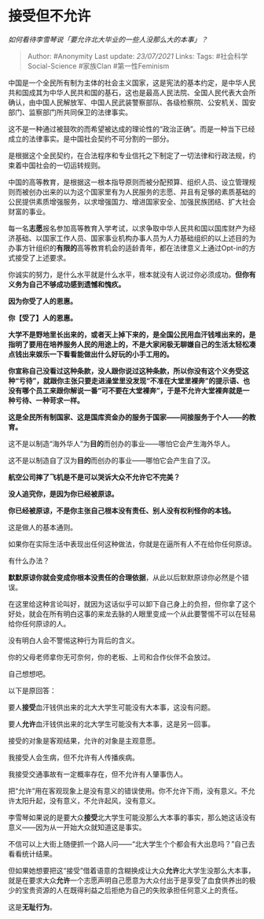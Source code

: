 # 接受但不允许
*如何看待李雪琴说「要允许北大毕业的一些人没那么大的本事」？*

> Author: #Anonymity
Last update: *23/07/2021* 
Links:
Tags:  #社会科学Social-Science #家族Clan #第一性Feminism



中国是一个全民所有制为主体的社会主义国家，这是宪法的基本约定，是中华人民共和国成其为中华人民共和国的基石，这也是最高人民法院、全国人民代表大会所确认，由中国人民解放军、中国人民武装警察部队、各级检察院、公安机关、国安部门、监察部门所共同保卫的法律事实。

这不是一种通过被鼓吹的而希望被达成的理论性的“政治正确”。而是一种当下已经成立的法律事实。是中国社会契约不可分割的一部分。

是根据这个全民契约，在合法程序和专业信托之下制定了一切法律和行政法规，约束着中国社会的一切运转规则。

中国的高等教育，是根据这一根本指导原则而被分配预算、组织人员、设立管理规则而被创办出来的以为这个国家里有为人民服务的志愿、并且有足够的素质基础的公民提供素质增强服务，以求增强国力、增进国家安全、加强民族团结、扩大社会财富的事业。

每一名**志愿**报名参加高等教育入学考试，以求争取中华人民共和国以国库财产为经济基础、以国家工作人员、国家事业机构办事人员为人力基础组织的以上述目的为办事方针组织的**有限的**高等教育机会的适龄青年，都在法律意义上通过Opt-in的方式接受了上述要求。

你诚实的努力，是什么水平就是什么水平，根本就没有人说过你必须成功。**但你有义务为自己不够成功感到遗憾和愧疚。**

**因为你受了人的恩惠。**

**你【受了】人的恩惠。**

**大学不是野地里长出来的，或者天上掉下来的，是全国公民用血汗钱堆出来的，是指明了要用在培养服务人民的用途上的，不是大家闲极无聊嫌自己的生活太轻松凑点钱出来娱乐一下看看能做出什么好玩的小手工用的。**

**你宣称自己没看过这种条款，没人跟你说过这种条款，所以你没有这个义务受这种“亏待”，就跟你主张只要走进澡堂里没发现“不准在大堂里裸奔”的提示语、也没有哪个员工来跟你解说一番“可不要在大堂裸奔”，于是不允许大堂裸奔就是一种亏待、一种苛求一样。**

**这是全民所有制国家、这是国库资金办的服务于国家——间接服务于个人——的教育。**

这不是以制造“海外华人”为**目的**而创办的事业——哪怕它会产生海外华人。

这不是以制造自了汉为**目的**而创办的事业——哪怕它会产生自了汉。

**航空公司摔了飞机是不是可以哭诉大众不允许它不完美？**

**没人追究你，是因为你已经被原谅。**

**你已经被原谅，不是你主张自己根本没有责任、别人没有权利怪你的本钱。**

这是做人的基本通则。

如果你在实际生活中表现出任何这种做法，你就是在逼所有人不在给你任何原谅。

有什么办法？

**默默原谅你就会变成你根本没责任的合理依据**，从此以后默默原谅你必然是个错误。

在这里给这种言论叫好，就因为这话似乎可以卸下自己身上的负担，但你拿了这个好处，就会在所有明白这事的来龙去脉的人眼里变成一个从此要警惕不可以在轻易给你任何原谅的人。

没有明白人会不警惕这种行为背后的含义。

你的父母老师拿你无可奈何，你的老板、上司和合作伙伴不会放过。

自己想想吧。

以下是原回答：

要人**接受**血汗钱供出来的北大大学生可能没有大本事，这没有问题。

要人**允许**血汗钱供出来的北大学生可能没有大本事，这是另一回事。

接受的对象是客观结果，允许的对象是主观意愿。

我接受人会生病，但不允许有人传播疾病。

我接受交通事故有一定概率存在，但不允许有人肇事伤人。

把“允许”用在客观现象上是没有意义的错误使用。你不允许下雨，没有意义。不允许太阳升起，没有意义，不允许起风，没有意义。

李雪琴如果说的是要大众**接受**北大学生可能没那么大本事的事实，那么她这话没有意义——因为从一开始大众就知道这是事实。

不信可以上大街上随便抓一个路人问——“北大学生个个都会有大出息吗？”自己去看看统计结果。

但如果她想要把这“接受”借着语意的含糊换成让大众**允许**北大学生没那么大本事，就是在要求大众**允许**一个志愿声明自己愿意为大众付出于是享受了血食供养出的极少的宝贵资源的人在既得利益之后拒绝为自己的失败承担任何意义上的责任。

这是**无耻行为**。



